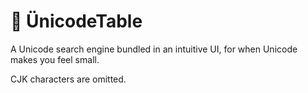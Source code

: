 &#x1f680; &#xdc;nicodeTable
============

A Unicode search engine bundled in an intuitive UI, for when Unicode makes you feel small.

CJK characters are omitted.
